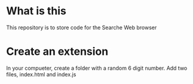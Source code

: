 # What is this
This repository is to store code for the Searche Web browser
# Create an extension
In your compueter, create a folder with a random 6 digit number. Add two files, index.html and index.js
